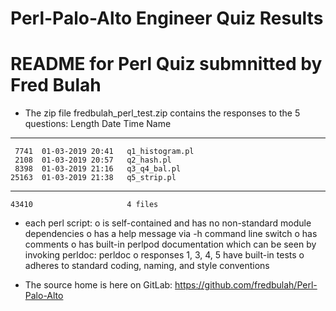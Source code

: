 # Perl-Palo-Alto Engineer Quiz Results

README for Perl Quiz
submnitted by Fred Bulah
========================================

- The zip file fredbulah_perl_test.zip contains the responses to the 5 questions:
 Length      Date    Time    Name
---------  ---------- -----   ----
     7741  01-03-2019 20:41   q1_histogram.pl
     2108  01-03-2019 20:57   q2_hash.pl
     8398  01-03-2019 21:16   q3_q4_bal.pl
    25163  01-03-2019 21:38   q5_strip.pl
---------                     -------
    43410                     4 files

- each perl script:
	o	is self-contained and has no non-standard module dependencies
	o	has a help message via -h command line switch
	o	has comments
	o	has built-in perlpod documentation which can be seen by invoking perldoc:  perldoc <script-name>
	o	responses 1, 3, 4, 5 have built-in tests
	o	adheres to standard coding, naming, and style conventions


- The source home is here on GitLab: https://github.com/fredbulah/Perl-Palo-Alto
